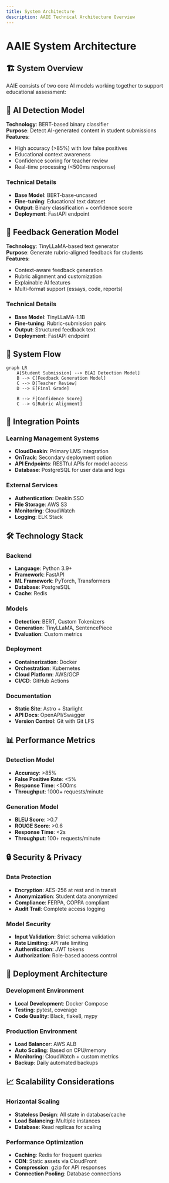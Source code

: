```yaml
---
title: System Architecture
description: AAIE Technical Architecture Overview
---
```


# AAIE System Architecture

## 🏗️ System Overview

AAIE consists of two core AI models working together to support educational assessment:

## 🤖 AI Detection Model

**Technology**: BERT-based binary classifier  
**Purpose**: Detect AI-generated content in student submissions  
**Features**:
- High accuracy (>85%) with low false positives
- Educational context awareness
- Confidence scoring for teacher review
- Real-time processing (<500ms response)

### Technical Details
- **Base Model**: BERT-base-uncased
- **Fine-tuning**: Educational text dataset
- **Output**: Binary classification + confidence score
- **Deployment**: FastAPI endpoint

## 📝 Feedback Generation Model

**Technology**: TinyLLaMA-based text generator  
**Purpose**: Generate rubric-aligned feedback for students  
**Features**:
- Context-aware feedback generation
- Rubric alignment and customization
- Explainable AI features
- Multi-format support (essays, code, reports)

### Technical Details
- **Base Model**: TinyLLaMA-1.1B
- **Fine-tuning**: Rubric-submission pairs
- **Output**: Structured feedback text
- **Deployment**: FastAPI endpoint

## 🔄 System Flow

```mermaid
graph LR
    A[Student Submission] --> B[AI Detection Model]
    B --> C[Feedback Generation Model]
    C --> D[Teacher Review]
    D --> E[Final Grade]
    
    B --> F[Confidence Score]
    C --> G[Rubric Alignment]
```

## 🔌 Integration Points

### Learning Management Systems
- **CloudDeakin**: Primary LMS integration
- **OnTrack**: Secondary deployment option
- **API Endpoints**: RESTful APIs for model access
- **Database**: PostgreSQL for user data and logs

### External Services
- **Authentication**: Deakin SSO
- **File Storage**: AWS S3
- **Monitoring**: CloudWatch
- **Logging**: ELK Stack

## 🛠️ Technology Stack

### Backend
- **Language**: Python 3.9+
- **Framework**: FastAPI
- **ML Framework**: PyTorch, Transformers
- **Database**: PostgreSQL
- **Cache**: Redis

### Models
- **Detection**: BERT, Custom Tokenizers
- **Generation**: TinyLLaMA, SentencePiece
- **Evaluation**: Custom metrics

### Deployment
- **Containerization**: Docker
- **Orchestration**: Kubernetes
- **Cloud Platform**: AWS/GCP
- **CI/CD**: GitHub Actions

### Documentation
- **Static Site**: Astro + Starlight
- **API Docs**: OpenAPI/Swagger
- **Version Control**: Git with Git LFS

## 📊 Performance Metrics

### Detection Model
- **Accuracy**: >85%
- **False Positive Rate**: <5%
- **Response Time**: <500ms
- **Throughput**: 1000+ requests/minute

### Generation Model
- **BLEU Score**: >0.7
- **ROUGE Score**: >0.6
- **Response Time**: <2s
- **Throughput**: 100+ requests/minute

## 🔒 Security & Privacy

### Data Protection
- **Encryption**: AES-256 at rest and in transit
- **Anonymization**: Student data anonymized
- **Compliance**: FERPA, COPPA compliant
- **Audit Trail**: Complete access logging

### Model Security
- **Input Validation**: Strict schema validation
- **Rate Limiting**: API rate limiting
- **Authentication**: JWT tokens
- **Authorization**: Role-based access control

## 🚀 Deployment Architecture

### Development Environment
- **Local Development**: Docker Compose
- **Testing**: pytest, coverage
- **Code Quality**: Black, flake8, mypy

### Production Environment
- **Load Balancer**: AWS ALB
- **Auto Scaling**: Based on CPU/memory
- **Monitoring**: CloudWatch + custom metrics
- **Backup**: Daily automated backups

## 📈 Scalability Considerations

### Horizontal Scaling
- **Stateless Design**: All state in database/cache
- **Load Balancing**: Multiple instances
- **Database**: Read replicas for scaling

### Performance Optimization
- **Caching**: Redis for frequent queries
- **CDN**: Static assets via CloudFront
- **Compression**: gzip for API responses
- **Connection Pooling**: Database connections
